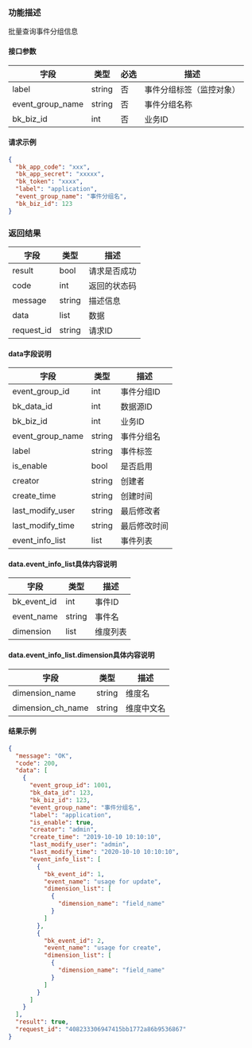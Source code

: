 ### 功能描述

批量查询事件分组信息


#### 接口参数

| 字段               | 类型     | 必选 | 描述           |
|------------------|--------|----|--------------|
| label            | string | 否  | 事件分组标签（监控对象） |
| event_group_name | string | 否  | 事件分组名称       |
| bk_biz_id        | int    | 否  | 业务ID         | 

#### 请求示例

```json
{
  "bk_app_code": "xxx",
  "bk_app_secret": "xxxxx",
  "bk_token": "xxxx",
  "label": "application",
  "event_group_name": "事件分组名",
  "bk_biz_id": 123
}
```

### 返回结果

| 字段         | 类型     | 描述     |
|------------|--------|--------|
| result     | bool   | 请求是否成功 |
| code       | int    | 返回的状态码 |
| message    | string | 描述信息   |
| data       | list   | 数据     |
| request_id | string | 请求ID   |

#### data字段说明

| 字段                | 类型     | 描述     |
|-------------------|--------|--------|
| event_group_id    | int    | 事件分组ID |
| bk\_data_id       | int    | 数据源ID  |
| bk\_biz_id        | int    | 业务ID   |
| event\_group_name | string | 事件分组名  |
| label             | string | 事件标签   |
| is_enable         | bool   | 是否启用   |
| creator           | string | 创建者    |
| create_time       | string | 创建时间   |
| last_modify_user  | string | 最后修改者  |
| last_modify_time  | string | 最后修改时间 |
| event_info_list   | list   | 事件列表   |

#### data.event_info_list具体内容说明

| 字段           | 类型     | 描述   |
|--------------|--------|------|
| bk\_event_id | int    | 事件ID |
| event_name   | string | 事件名  |
| dimension    | list   | 维度列表 |

#### data.event_info_list.dimension具体内容说明

| 字段                | 类型     | 描述    |
|-------------------|--------|-------|
| dimension_name    | string | 维度名   | 
| dimension_ch_name | string | 维度中文名 | 

#### 结果示例

```json
{
  "message": "OK",
  "code": 200,
  "data": [
    {
      "event_group_id": 1001,
      "bk_data_id": 123,
      "bk_biz_id": 123,
      "event_group_name": "事件分组名",
      "label": "application",
      "is_enable": true,
      "creator": "admin",
      "create_time": "2019-10-10 10:10:10",
      "last_modify_user": "admin",
      "last_modify_time": "2020-10-10 10:10:10",
      "event_info_list": [
        {
          "bk_event_id": 1,
          "event_name": "usage for update",
          "dimension_list": [
            {
              "dimension_name": "field_name"
            }
          ]
        },
        {
          "bk_event_id": 2,
          "event_name": "usage for create",
          "dimension_list": [
            {
              "dimension_name": "field_name"
            }
          ]
        }
      ]
    }
  ],
  "result": true,
  "request_id": "408233306947415bb1772a86b9536867"
}
```

